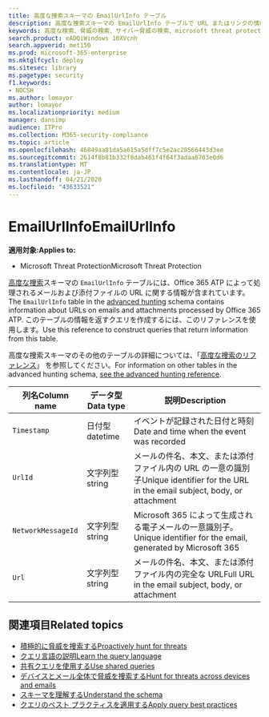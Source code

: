 ```yaml
---
title: 高度な捜索スキーマの EmailUrlInfo テーブル
description: 高度な捜索スキーマの EmailUrlInfo テーブルで URL またはリンクの情報について学習する
keywords: 高度な検索、脅威の検索、サイバー脅威の検索、microsoft threat protection、microsoft 365、mtp、m365、search、query、テレメトリ、スキーマ参照、kusto、table、column、data type、description、EmailUrlInfo、network message id、url、link
search.product: eADQiWindows 10XVcnh
search.appverid: met150
ms.prod: microsoft-365-enterprise
ms.mktglfcycl: deploy
ms.sitesec: library
ms.pagetype: security
f1.keywords:
- NOCSH
ms.author: lomayor
author: lomayor
ms.localizationpriority: medium
manager: dansimp
audience: ITPro
ms.collection: M365-security-compliance
ms.topic: article
ms.openlocfilehash: 46849aa81da5a615a5dff7c5e2ac28566443d3ee
ms.sourcegitcommit: 2614f8b81b332f8dab461f4f64f3adaa6703e0d6
ms.translationtype: MT
ms.contentlocale: ja-JP
ms.lasthandoff: 04/21/2020
ms.locfileid: "43633521"
---
```

# <a name="emailurlinfo"></a><span data-ttu-id="863a0-104">EmailUrlInfo</span><span class="sxs-lookup"><span data-stu-id="863a0-104">EmailUrlInfo</span></span>

<span data-ttu-id="863a0-105">**適用対象:**</span><span class="sxs-lookup"><span data-stu-id="863a0-105">**Applies to:**</span></span>
- <span data-ttu-id="863a0-106">Microsoft Threat Protection</span><span class="sxs-lookup"><span data-stu-id="863a0-106">Microsoft Threat Protection</span></span>



<span data-ttu-id="863a0-107">[高度な捜索](advanced-hunting-overview.md)スキーマの `EmailUrlInfo` テーブルには、Office 365 ATP によって処理されるメールおよび添付ファイルの URL に関する情報が含まれています。</span><span class="sxs-lookup"><span data-stu-id="863a0-107">The `EmailUrlInfo` table in the [advanced hunting](advanced-hunting-overview.md) schema contains information about URLs on emails and attachments processed by Office 365 ATP.</span></span> <span data-ttu-id="863a0-108">このテーブルの情報を返すクエリを作成するには、このリファレンスを使用します。</span><span class="sxs-lookup"><span data-stu-id="863a0-108">Use this reference to construct queries that return information from this table.</span></span>

<span data-ttu-id="863a0-109">高度な捜索スキーマのその他のテーブルの詳細については、「[高度な捜索のリファレンス](advanced-hunting-schema-tables.md)」 を参照してください。</span><span class="sxs-lookup"><span data-stu-id="863a0-109">For information on other tables in the advanced hunting schema, [see the advanced hunting reference](advanced-hunting-schema-tables.md).</span></span>

| <span data-ttu-id="863a0-110">列名</span><span class="sxs-lookup"><span data-stu-id="863a0-110">Column name</span></span> | <span data-ttu-id="863a0-111">データ型</span><span class="sxs-lookup"><span data-stu-id="863a0-111">Data type</span></span> | <span data-ttu-id="863a0-112">説明</span><span class="sxs-lookup"><span data-stu-id="863a0-112">Description</span></span> |
|-------------|-----------|-------------|
| `Timestamp` | <span data-ttu-id="863a0-113">日付型</span><span class="sxs-lookup"><span data-stu-id="863a0-113">datetime</span></span> | <span data-ttu-id="863a0-114">イベントが記録された日付と時刻</span><span class="sxs-lookup"><span data-stu-id="863a0-114">Date and time when the event was recorded</span></span> |
| `UrlId` | <span data-ttu-id="863a0-115">文字列型</span><span class="sxs-lookup"><span data-stu-id="863a0-115">string</span></span> | <span data-ttu-id="863a0-116">メールの件名、本文、または添付ファイル内の URL の一意の識別子</span><span class="sxs-lookup"><span data-stu-id="863a0-116">Unique identifier for the URL in the email subject, body, or attachment</span></span> |
| `NetworkMessageId` | <span data-ttu-id="863a0-117">文字列型</span><span class="sxs-lookup"><span data-stu-id="863a0-117">string</span></span> | <span data-ttu-id="863a0-118">Microsoft 365 によって生成される電子メールの一意識別子。</span><span class="sxs-lookup"><span data-stu-id="863a0-118">Unique identifier for the email, generated by Microsoft 365</span></span> |
| `Url` | <span data-ttu-id="863a0-119">文字列型</span><span class="sxs-lookup"><span data-stu-id="863a0-119">string</span></span> | <span data-ttu-id="863a0-120">メールの件名、本文、または添付ファイル内の完全な URL</span><span class="sxs-lookup"><span data-stu-id="863a0-120">Full URL in the email subject, body, or attachment</span></span> |

## <a name="related-topics"></a><span data-ttu-id="863a0-121">関連項目</span><span class="sxs-lookup"><span data-stu-id="863a0-121">Related topics</span></span>
- [<span data-ttu-id="863a0-122">積極的に脅威を捜索する</span><span class="sxs-lookup"><span data-stu-id="863a0-122">Proactively hunt for threats</span></span>](advanced-hunting-overview.md)
- [<span data-ttu-id="863a0-123">クエリ言語の説明</span><span class="sxs-lookup"><span data-stu-id="863a0-123">Learn the query language</span></span>](advanced-hunting-query-language.md)
- [<span data-ttu-id="863a0-124">共有クエリを使用する</span><span class="sxs-lookup"><span data-stu-id="863a0-124">Use shared queries</span></span>](advanced-hunting-shared-queries.md)
- [<span data-ttu-id="863a0-125">デバイスとメール全体で脅威を捜索する</span><span class="sxs-lookup"><span data-stu-id="863a0-125">Hunt for threats across devices and emails</span></span>](advanced-hunting-query-emails-devices.md)
- [<span data-ttu-id="863a0-126">スキーマを理解する</span><span class="sxs-lookup"><span data-stu-id="863a0-126">Understand the schema</span></span>](advanced-hunting-schema-tables.md)
- [<span data-ttu-id="863a0-127">クエリのベスト プラクティスを適用する</span><span class="sxs-lookup"><span data-stu-id="863a0-127">Apply query best practices</span></span>](advanced-hunting-best-practices.md)
